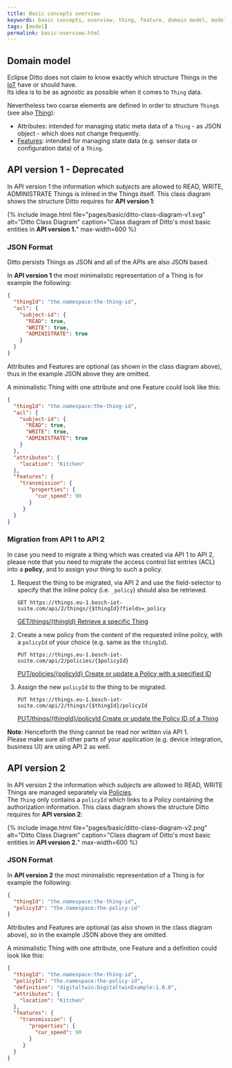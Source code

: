 ```yaml
---
title: Basic concepts overview
keywords: basic concepts, overview, thing, feature, domain model, model
tags: [model]
permalink: basic-overview.html
---
```


## Domain model

Eclipse Ditto does not claim to know exactly which structure Things in the 
<a href="#" data-toggle="tooltip" data-original-title="{{site.data.glossary.iot}}">IoT</a> have or should have.<br/>
Its idea is to be as agnostic as possible when it comes to `Thing` data.

Nevertheless two coarse elements are defined in order to structure `Thing`s (see also [Thing](basic-thing.html)):
* Attributes: intended for managing static meta data of a `Thing` - as JSON object - which does not change frequently.
* [Features](basic-feature.html): intended for managing state data (e.g. sensor data or configuration data) of a `Thing`.

## API version 1 - Deprecated

In API version 1 the information which _subjects_ are allowed to READ, WRITE, ADMINISTRATE Things is inlined in the
Things itself. This class diagram shows the structure Ditto requires for **API version 1**:

{% include image.html file="pages/basic/ditto-class-diagram-v1.svg" alt="Ditto Class Diagram" caption="Class diagram 
of Ditto's most basic entities in <b>API version 1.</b>" max-width=600 %}

### JSON Format

Ditto persists Things as JSON and all of the APIs are also JSON based.

In **API version 1** the most minimalistic representation of a Thing is for example the following:

```json
{
  "thingId": "the.namespace:the-thing-id",
  "acl": {
    "subject-id": {
      "READ": true,
      "WRITE": true,
      "ADMINISTRATE": true
    }
  }
}
```

Attributes and Features are optional (as shown in the class diagram above), thus in the example JSON above they are
omitted.

A minimalistic Thing with one attribute and one Feature could look like this:

```json
{
  "thingId": "the.namespace:the-thing-id",
  "acl": {
    "subject-id": {
      "READ": true,
      "WRITE": true,
      "ADMINISTRATE": true
    }
  },
  "attributes": {
    "location": "Kitchen"
  },
  "features": {
    "transmission": {
       "properties": {
         "cur_speed": 90
       }
     }
  }
}
```

### Migration from API 1 to API 2

In case you need to migrate a thing which was created via API 1 to API 2, 
please note that you need to migrate the access control list entries (ACL) into a **policy**, and to assign your thing to such a policy.

1.  Request the thing to be migrated, via API 2 and use the field-selector to specify that the inline policy (i.e. `_policy`) should also be retrieved.
    
    `GET https://things.eu-1.bosch-iot-suite.com/api/2/things/{$thingId}?fields=_policy`
    
    [GET/things/{thingId}  Retrieve a specific Thing](https://www.eclipse.org/ditto/http-api-doc.html#/Things/get_things__thingId_)
2.  Create a new policy from the content of the requested inline policy, with a `policyId` of your choice (e.g. same as the `thingId`).

    `PUT https://things.eu-1.bosch-iot-suite.com/api/2/policies/{$policyId}`
    
    [PUT
     ​/policies​/{policyId}
     Create or update a Policy with a specified ID](https://www.eclipse.org/ditto/http-api-doc.html#/Policies/put_policies__policyId_)
3. Assign the new `policyId` to the thing to be migrated.

    `PUT https://things.eu-1.bosch-iot-suite.com/api/2/things/{$thingId}/policyId`
    
    [PUT
     ​/things​/{thingId}​/policyId
     Create or update the Policy ID of a Thing](https://www.eclipse.org/ditto/http-api-doc.html#/Things/put_things__thingId__policyId)

**Note**: Henceforth the thing cannot be read nor written via API 1. <br>Please make sure all other parts of your application (e.g. device integration, business UI) are using API 2 as well.

## API version 2

In API version 2 the information which _subjects_ are allowed to READ, WRITE Things are managed separately via
[Policies](basic-policy.html).<br />
The `Thing` only contains a `policyId` which links to a Policy containing the authorization information.
This class diagram shows the structure Ditto requires for **API version 2**:

{% include image.html file="pages/basic/ditto-class-diagram-v2.png" alt="Ditto Class Diagram"
 caption="Class diagram of Ditto's most basic entities in <b>API version 2.</b>" max-width=600 %}

### JSON Format

In **API version 2** the most minimalistic representation of a Thing is for example the following:

```json
{
  "thingId": "the.namespace:the-thing-id",
  "policyId": "the.namespace:the-policy-id"
}
```

Attributes and Features are optional (as also shown in the class diagram above), so in the example JSON above they are 
omitted.

A minimalistic Thing with one attribute, one Feature and a definition could look like this:

```json
{
  "thingId": "the.namespace:the-thing-id",
  "policyId": "the.namespace:the-policy-id",
  "definition": "digitaltwin:DigitaltwinExample:1.0.0",
  "attributes": {
    "location": "Kitchen"
  },
  "features": {
    "transmission": {
       "properties": {
         "cur_speed": 90
       }
     }
  }
}
```
